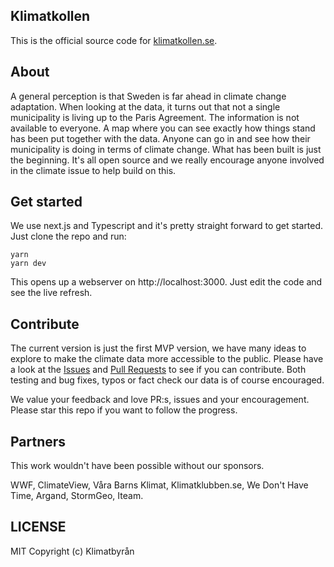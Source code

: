 ## Klimatkollen

This is the official source code for [klimatkollen.se](klimatkollen.se).

## About

A general perception is that Sweden is far ahead in climate change adaptation. When looking at the data, it turns out that not a single municipality is living up to the Paris Agreement. The information is not available to everyone. A map where you can see exactly how things stand has been put together with the data. Anyone can go in and see how their municipality is doing in terms of climate change. What has been built is just the beginning. It's all open source and we really encourage anyone involved in the climate issue to help build on this.

## Get started

We use next.js and Typescript and it's pretty straight forward to get started. Just clone the repo and run:

    yarn
    yarn dev

This opens up a webserver on http://localhost:3000. Just edit the code and see the live refresh.

## Contribute

The current version is just the first MVP version, we have many ideas to explore to make the climate data more accessible to the public. Please have a look at the [Issues](issues) and [Pull Requests](pulls) to see if you can contribute. Both testing and bug fixes, typos or fact check our data is of course encouraged.

We value your feedback and love PR:s, issues and your encouragement. Please star this repo if you want to follow the progress.

## Partners

This work wouldn't have been possible without our sponsors.

WWF, ClimateView, Våra Barns Klimat, Klimatklubben.se, We Don't Have Time, Argand, StormGeo, Iteam.

## LICENSE

MIT Copyright (c) Klimatbyrån
